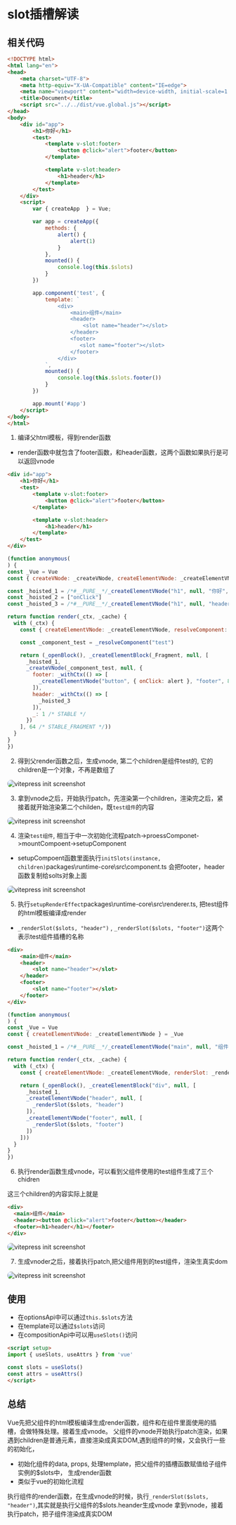# slot插槽解读

## 相关代码
```html
<!DOCTYPE html>
<html lang="en">
<head>
    <meta charset="UTF-8">
    <meta http-equiv="X-UA-Compatible" content="IE=edge">
    <meta name="viewport" content="width=device-width, initial-scale=1.0">
    <title>Document</title>
    <script src="../../dist/vue.global.js"></script>
</head>
<body>
    <div id="app">
        <h1>你好</h1>
        <test>
            <template v-slot:footer>
                <button @click="alert">footer</button>
            </template>

            <template v-slot:header>
                <h1>header</h1>
            </template>
        </test>
    </div>
    <script>
        var { createApp  } = Vue;

        var app = createApp({
            methods: {
                alert() {
                    alert(1)
                }
            },
            mounted() {
                console.log(this.$slots)
            }
        })

        app.component('test', {
            template: `
                <div>
                    <main>组件</main>
                    <header>
                        <slot name="header"></slot>
                    </header>
                    <footer>
                       <slot name="footer"></slot>
                    </footer>
                </div>
            `,
            mounted() {
                console.log(this.$slots.footer())
            }
        })

        app.mount('#app')
    </script>
</body>
</html>
```

1. 编译父html模板，得到render函数

- render函数中就包含了footer函数，和header函数，这两个函数如果执行是可以返回vnode

```html
<div id="app">
    <h1>你好</h1>
    <test>
        <template v-slot:footer>
            <button @click="alert">footer</button>
        </template>

        <template v-slot:header>
            <h1>header</h1>
        </template>
    </test>
</div>
```

```js
(function anonymous(
) {
const _Vue = Vue
const { createVNode: _createVNode, createElementVNode: _createElementVNode } = _Vue

const _hoisted_1 = /*#__PURE__*/_createElementVNode("h1", null, "你好", -1 /* HOISTED */)
const _hoisted_2 = ["onClick"]
const _hoisted_3 = /*#__PURE__*/_createElementVNode("h1", null, "header", -1 /* HOISTED */)

return function render(_ctx, _cache) {
  with (_ctx) {
    const { createElementVNode: _createElementVNode, resolveComponent: _resolveComponent, withCtx: _withCtx, createVNode: _createVNode, Fragment: _Fragment, openBlock: _openBlock, createElementBlock: _createElementBlock } = _Vue

    const _component_test = _resolveComponent("test")

    return (_openBlock(), _createElementBlock(_Fragment, null, [
      _hoisted_1,
      _createVNode(_component_test, null, {
        footer: _withCtx(() => [
          _createElementVNode("button", { onClick: alert }, "footer", 8 /* PROPS */, _hoisted_2)
        ]),
        header: _withCtx(() => [
          _hoisted_3
        ]),
        _: 1 /* STABLE */
      })
    ], 64 /* STABLE_FRAGMENT */))
  }
}
})
```

2. 得到父render函数之后，生成vnode, 第二个children是组件test的, 它的children是一个对象，不再是数组了

<p>
  <img src="../.vitepress/public/property/slot/1.jpg" alt="vitepress init screenshot" style="border-radius:8px">
</p>

3. 拿到vnode之后，开始执行patch，先渲染第一个children，渲染完之后，紧接着就开始渲染第二个childen，既`test组件`的内容

<p>
  <img src="../.vitepress/public/property/slot/2.jpg" alt="vitepress init screenshot" style="border-radius:8px">
</p>

4. 渲染`test组件`, 相当于中一次初始化流程patch->proessComponet->mountCompoent->setupComponent

- setupCompoent函数里面执行`initSlots(instance, children)`packages\runtime-core\src\component.ts
  会把footer，header函数复制给solts对象上面

<p>
  <img src="../.vitepress/public/property/slot/3.jpg" alt="vitepress init screenshot" style="border-radius:8px">
</p>


5. 执行`setupRenderEffect`packages\runtime-core\src\renderer.ts, 把test组件的html模板编译成render
- `_renderSlot($slots, "header")` , `_renderSlot($slots, "footer")`这两个表示test组件插槽的名称

```html
<div>
    <main>组件</main>
    <header>
        <slot name="header"></slot>
    </header>
    <footer>
        <slot name="footer"></slot>
    </footer>
</div>
```

```js
(function anonymous(
) {
const _Vue = Vue
const { createElementVNode: _createElementVNode } = _Vue

const _hoisted_1 = /*#__PURE__*/_createElementVNode("main", null, "组件", -1 /* HOISTED */)

return function render(_ctx, _cache) {
  with (_ctx) {
    const { createElementVNode: _createElementVNode, renderSlot: _renderSlot, openBlock: _openBlock, createElementBlock: _createElementBlock } = _Vue

    return (_openBlock(), _createElementBlock("div", null, [
      _hoisted_1,
      _createElementVNode("header", null, [
        _renderSlot($slots, "header")
      ]),
      _createElementVNode("footer", null, [
        _renderSlot($slots, "footer")
      ])
    ]))
  }
}
})
```


6. 执行render函数生成vnode，可以看到父组件使用的test组件生成了三个chidren

这三个children的内容实际上就是
```html
<div>
  <main>组件</main>
  <header><button @click="alert">footer</button></header>
  <footer><h1>header</h1></footer>
</div>
```

<p>
  <img src="../.vitepress/public/property/slot/4.jpg" alt="vitepress init screenshot" style="border-radius:8px">
</p>


7. 生成vnoder之后，接着执行patch,把父组件用到的test组件，渲染生真实dom

<p>
  <img src="../.vitepress/public/property/slot/5.jpg" alt="vitepress init screenshot" style="border-radius:8px">
</p>

## 使用
- 在optionsApi中可以通过`this.$slots`方法
- 在template可以通过`$slots`访问
- 在compositionApi中可以用`useSlots()`访问

```html
<script setup>
import { useSlots, useAttrs } from 'vue'

const slots = useSlots()
const attrs = useAttrs()
</script>
```



## 总结
Vue先把父组件的html模板编译生成render函数，组件和在组件里面使用的插槽，会做特殊处理。接着生成vnode。
父组件的vnode开始执行patch渲染，如果遇到children是普通元素，直接渲染成真实DOM,遇到组件的时候，又会执行一些的初始化，
- 初始化组件的data, props, 处理template，把父组件的插槽函数赋值给子组件实例的$slots中， 生成render函数
- 类似于vue的初始化流程

执行组件的render函数，在生成vnode的时候，执行`_renderSlot($slots, "header")`,其实就是执行父组件的$slots.heander生成vnode
拿到vnode，接着执行patch，把子组件渲染成真实DOM
